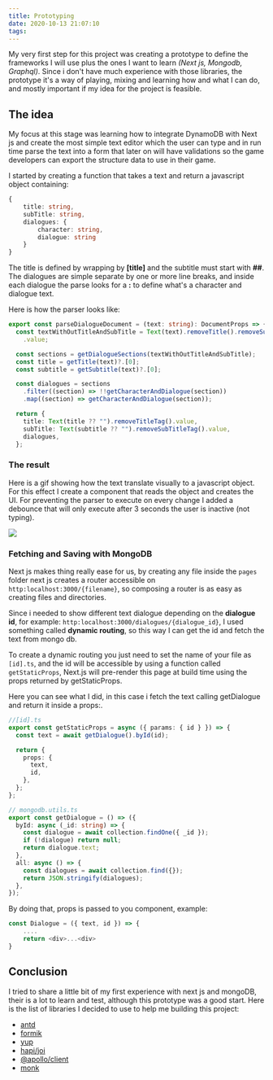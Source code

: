 ```yaml
---
title: Prototyping
date: 2020-10-13 21:07:10
tags:
---
```


My very first step for this project was creating a prototype to define the frameworks I will use plus the ones I want to learn _(Next js, Mongodb, Graphql)_. Since i don't have much experience with those libraries, the prototype it's a way of playing, mixing and learning how and what I can do, and mostly important if my idea for the project is feasible.

## The idea

My focus at this stage was learning how to integrate DynamoDB with Next js and create the most simple text editor which the user can type and in run time parse the text into a form that later on will have validations so the game developers can export the structure data to use in their game.

I started by creating a function that takes a text and return a javascript object containing:

```ts
{
    title: string,
    subTitle: string,
    dialogues: {
        character: string,
        dialogue: string
    }
}
```

The title is defined by wrapping by **[title]** and the subtitle must start with **##**.
The dialogues are simple separate by one or more line breaks, and inside each dialogue the parse looks for a **:** to define what's a character and dialogue text.

Here is how the parser looks like:

```ts
export const parseDialogueDocument = (text: string): DocumentProps => {
  const textWithOutTitleAndSubTitle = Text(text).removeTitle().removeSubTitle()
    .value;

  const sections = getDialogueSections(textWithOutTitleAndSubTitle);
  const title = getTitle(text)?.[0];
  const subtitle = getSubtitle(text)?.[0];

  const dialogues = sections
    .filter((section) => !!getCharacterAndDialogue(section))
    .map((section) => getCharacterAndDialogue(section));

  return {
    title: Text(title ?? "").removeTitleTag().value,
    subTitle: Text(subtitle ?? "").removeSubTitleTag().value,
    dialogues,
  };
```

### The result

Here is a gif showing how the text translate visually to a javascript object. For this effect I create a component that reads the object and creates the UI.
For preventing the parser to execute on every change I added a debounce that will only execute after 3 seconds the user is inactive (not typing).

![](/gifs/dialogue-writer-test.gif)

### Fetching and Saving with MongoDB

Next js makes thing really ease for us, by creating any file inside the `pages` folder next js creates a router accessible on `http:localhost:3000/{filename}`, so composing a router is as easy as creating files and directories.

Since i needed to show different text dialogue depending on the **dialogue id**, for example: `http:localhost:3000/dialogues/{dialogue_id}`, I used something called **dynamic routing**, so this way I can get the id and fetch the text from mongo db.

To create a dynamic routing you just need to set the name of your file as `[id].ts`, and the id will be accessible by using a function called `getStaticProps`, Next.js will pre-render this page at build time using the props returned by getStaticProps.

Here you can see what I did, in this case i fetch the text calling getDialogue and return it inside a props:.

```ts
//[id].ts
export const getStaticProps = async ({ params: { id } }) => {
  const text = await getDialogue().byId(id);

  return {
    props: {
      text,
      id,
    },
  };
};

// mongodb.utils.ts
export const getDialogue = () => ({
  byId: async (_id: string) => {
    const dialogue = await collection.findOne({ _id });
    if (!dialogue) return null;
    return dialogue.text;
  },
  all: async () => {
    const dialogues = await collection.find({});
    return JSON.stringify(dialogues);
  },
});
```

By doing that, props is passed to you component, example:

```ts
const Dialogue = ({ text, id }) => {
    ....
    return <div>...<div>
}
```

## Conclusion

I tried to share a little bit of my first experience with next js and mongoDB, their is a lot to learn and test, although this prototype was a good start.
Here is the list of libraries I decided to use to help me building this project:

- [antd](https://ant.design/)
- [formik](https://formik.org/)
- [yup](https://github.com/jquense/yup)
- [hapi/joi](https://www.npmjs.com/package/@hapi/joi)
- [@apollo/client](https://www.apollographql.com/docs/react/)
- [monk](https://automattic.github.io/monk/docs/GETTING_STARTED.html)
